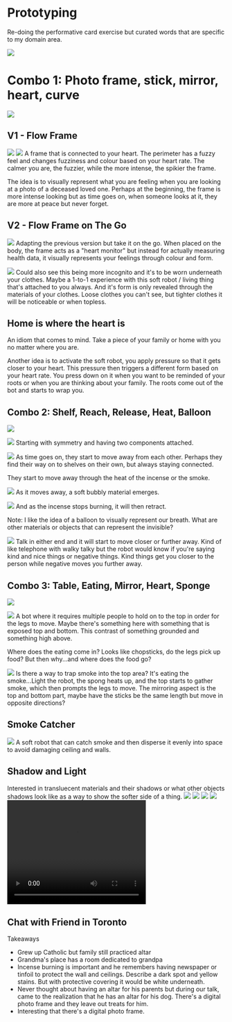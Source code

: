 # Prototyping

Re-doing the performative card exercise but curated words that are specific to my domain area.

![](images/word_list.png)

# Combo 1: Photo frame, stick, mirror, heart, curve

![](images/photo_frame_notes.jpg)

## V1 - Flow Frame
![](images/photo_frame_1.jpg)
![](images/photo_frame_2.jpg)
A frame that is connected to your heart. The perimeter has a fuzzy feel and changes fuzziness and colour based on your heart rate. The calmer you are, the fuzzier, while the more intense, the spikier the frame.

The idea is to visually represent what you are feeling when you are looking at a photo of a deceased loved one. Perhaps at the beginning, the frame is more intense looking but as time goes on, when someone looks at it, they are more at peace but never forget.

## V2 - Flow Frame on The Go
![](images/photo_frame_3-bw.jpg)
Adapting the previous version but take it on the go. When placed on the body, the frame acts as a "heart monitor" but instead for actually measuring health data, it  visually represents your feelings through colour and form. 

![](images/photo_frame_4.jpg)
Could also see this being more incognito and it's to be worn underneath your clothes. Maybe a 1-to-1 experience with this soft robot / living thing that's attached to you always. And it's form is only revealed through the materials of your clothes. Loose clothes you can't see, but tighter clothes it will be noticeable or when topless.

## Home is where the heart is
An idiom that comes to mind. Take a piece of your family or home with you no matter where you are. 

Another idea is to activate the soft robot, you apply pressure so that it gets closer to your heart. This pressure then triggers a different form based on your heart rate. You press down on it when you want to be reminded of your roots or when you are thinking about your family. The roots come out of the bot and starts to wrap you.

## Combo 2: Shelf, Reach, Release, Heat, Balloon
![](images/shelf_speaker_notes.jpg)

![](images/shelf_1.jpg)
Starting with symmetry and having two components attached.

![](images/shelf_2.jpg)
As time goes on, they start to move away from each other. Perhaps they find their way on to shelves on their own, but always staying connected.

They start to move away through the heat of the incense or the smoke. 

![](images/shelf_4.jpg)
As it moves away, a soft bubbly material emerges.

![](images/shelf_3.jpg)
 And as the incense stops burning, it will then retract.

 Note: I like the idea of a balloon to visually represent our breath. What are other materials or objects that can represent the invisible?

 ![](images/growing_speaker.png)
 Talk in either end and it will start to move closer or further away. Kind of like telephone with walky talky but the robot would know if you're saying kind and nice things or negative things. Kind things get you closer to the person while negative moves you further away.

 ## Combo 3: Table, Eating, Mirror, Heart, Sponge

![](images/communal_bot_notes.jpg)

![](images/communal_bot_1.jpg)
A bot where it requires multiple people to hold on to the top in order for the legs to move. Maybe there's something here with something that is exposed top and bottom. This contrast of something grounded and something high above.

Where does the eating come in? Looks like chopsticks, do the legs pick up food? But then why...and where does the food go?

![](images/communal_bot_2.jpg)
Is there a way to trap smoke into the top area? It's eating the smoke...Light the robot, the spong heats up, and the top starts to gather smoke, which then prompts the legs to move. The mirroring aspect is the top and bottom part, maybe have the sticks be the same length but move in opposite directions?

## Smoke Catcher
![](images/smoke_catcher.png)
A soft robot that can catch smoke and then disperse it evenly into space to avoid damaging ceiling and walls.

## Shadow and Light
Interested in transluecent materials and their shadows or what other objects shadows look like as a way to show the softer side of a thing.
![](images/light_shadow_2.jpg)
![](images/light_shadow_4.jpg)
![](images/light_shadow_5.jpg)
![](images/light_shadow_6.jpg)
<video width="320" height="240" controls>
  <source src="images/PXL_20241024_141910296.TS.mp4" type="video/mp4">
</video>


## Chat with Friend in Toronto
Takeaways
- Grew up Catholic but family still practiced altar
- Grandma's place has a room dedicated to grandpa
- Incense burning is important and he remembers having newspaper or tinfoil to protect the wall and ceilings. Describe a dark spot and yellow stains. But with protective covering it would be white underneath.
- Never thought about having an altar for his parents but during our talk, came to the realization that he has an altar for his dog. There's a digital photo frame and they leave out treats for him.
- Interesting that there's a digital photo frame.